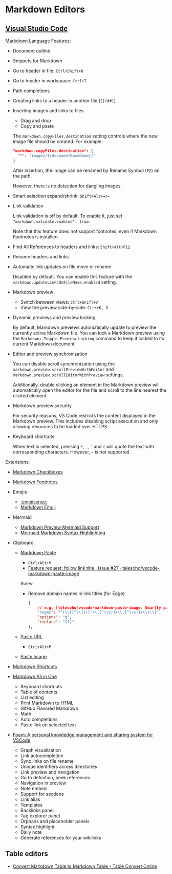 # Markdown Editors
## [Visual Studio Code](https://github.com/Chaoses-Ib/SoftwareDevelopment#integrated-development-environments)
[Markdown Language Features](https://code.visualstudio.com/docs/languages/markdown):
- Document outline

- Snippets for Markdown

- Go to header in file: `Ctrl+Shift+O`

- Go to header in workspace: `Ctrl+T`

- Path completions

- Creating links to a header in another file (`[](##)`)

- Inserting images and links to files
  - Drag and drop
  - Copy and paste

  The `markdown.copyFiles.destination` setting controls where the new image file should be created. For example:
  ```json
  "markdown.copyFiles.destination": {
    "*": "images/${documentBaseName}/"
  }
  ```
  After insertion, the image can be renamed by Rename Symbol (`F2`) on the path.

  However, there is no detection for dangling images.

- Smart selection expand/shrink: `Shift+Alt+→/←`

- Link validation

  Link validation is off by default. To enable it, just set `"markdown.validate.enabled": true`.

  Note that this feature does not support footnotes, even if Markdown Footnotes is installed.

- Find All References to headers and links: `Shift+Alt+F12`

- Rename headers and links

- Automatic link updates on file move or rename
  
  Disabled by default. You can enable this feature with the `markdown.updateLinksOnFileMove.enabled` setting.

- Markdown preview
  - Switch between views: `Ctrl+Shift+V`
  - View the preview side-by-side: `Ctrk+K, V`

- Dynamic previews and preview locking

  By default, Markdown previews automatically update to preview the currently active Markdown file. You can lock a Markdown preview using the `Markdown: Toggle Preview Locking` command to keep it locked to its current Markdown document.

- Editor and preview synchronization

  You can disable scroll synchronization using the `markdown.preview.scrollPreviewWithEditor` and `markdown.preview.scrollEditorWithPreview` settings.

  Additionally, double clicking an element in the Markdown preview will automatically open the editor for the file and scroll to the line nearest the clicked element.

- Markdown preview security

  For security reasons, VS Code restricts the content displayed in the Markdown preview. This includes disabling script execution and only allowing resources to be loaded over HTTPS.

- Keyboard shortcuts

  When text is selected, pressing `*`, `_`, <code>\`</code> and `(` will quote the text with corresponding characters. However, `~` is not supported.

Extensions:
- [Markdown Checkboxes](https://github.com/mjbvz/vscode-markdown-checkboxes)

- [Markdown Footnotes](https://github.com/mjbvz/vscode-markdown-footnotes)

- Emojis
  - [:emojisense:](https://github.com/mattbierner/vscode-emojisense)
  - [Markdown Emoji](https://github.com/mjbvz/vscode-markdown-emoji)

- Mermaid
  - [Markdown Preview Mermaid Support](https://github.com/mjbvz/vscode-markdown-mermaid)
  - [Mermaid Markdown Syntax Highlighting](https://github.com/bpruitt-goddard/vscode-mermaid-syntax-highlight)

- Clipboard
  - [Markdown Paste](https://github.com/telesoho/vscode-markdown-paste-image)
    - `Ctrl+Alt+V`
    - [Feature request: follow link title · Issue #27 · telesoho/vscode-markdown-paste-image](https://github.com/telesoho/vscode-markdown-paste-image/issues/27)

    Rules:
    - Remove domain names in link titles (for Edge)

      ```json
      {
          // e.g. [telesoho/vscode-markdown-paste-image: Smartly paste for Markdown. (github.com)](https://github.com/telesoho/vscode-markdown-paste-image)
          "regex": "^(\\[[^\\]]+) \\([^\\s)]+\\.[^\\s)]+\\)\\]",
          "options": "g",
          "replace": "$1]"
      },
      ```

  - [Paste URL](https://github.com/kukushi/PasteURL)
    - `Ctrl+Alt+P`

  - [Paste Image](https://github.com/mushanshitiancai/vscode-paste-image)

- [Markdown Shortcuts](https://github.com/mdickin/vscode-markdown-shortcuts)

- [Markdown All in One](https://github.com/yzhang-gh/vscode-markdown)
  - Keyboard shortcuts
  - Table of contents
  - List editing
  - Print Markdown to HTML
  - GitHub Flavored Markdown
  - Math
  - Auto completions
  - Paste link on selected text

- [Foam: A personal knowledge management and sharing system for VSCode](https://github.com/foambubble/foam)
  - Graph visualization
  - Link autocompletion
  - Sync links on file rename
  - Unique identifiers across directories
  - Link preview and navigation
  - Go to definition, peek references
  - Navigation in preview
  - Note embed
  - Support for sections
  - Link alias
  - Templates
  - Backlinks panel
  - Tag explorer panel
  - Orphans and placeholder panels
  - Syntax highlight
  - Daily note
  - Generate references for your wikilinks

## Table editors
- [Convert Markdown Table to Markdown Table - Table Convert Online](https://tableconvert.com/markdown-to-markdown)
